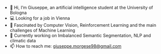 - 👋 Hi, I’m Giuseppe, an artificial intelligence student at the University of Bologna
- 💻 Looking for a job in Vienna
- 👀 Fascinated by Computer Vision, Reinforcement Learning and the main challenges of Machine Learning
- 🌱 Currently working on Imbalanced Semantic Segmentation, NLP and climatic data 
- 📫 How to reach me: giuseppe.morgese98@gmail.com

<!---
GiuseppeMorgese/GiuseppeMorgese is a ✨ special ✨ repository because its `README.md` (this file) appears on your GitHub profile.
You can click the Preview link to take a look at your changes.
--->

